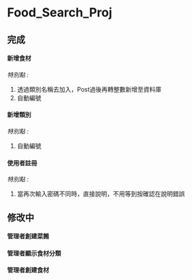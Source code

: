 # Food_Search_Proj

## 完成
#### 新增食材

*特別點 :* 
1. 透過類別名稱去加入，Post過後再轉整數新增至資料庫
2. 自動編號
#### 新增類別
*特別點 :*
1. 自動編號

#### 使用者註冊
*特別點 :*
1. 當再次輸入密碼不同時，直接說明，不用等到按確認在說明錯誤

## 修改中
#### 管理者創建菜餚
#### 管理者顯示食材分類
#### 管理者創建食材
